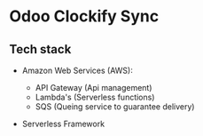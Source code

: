 # Odoo Clockify Sync

## Tech stack

- Amazon Web Services (AWS):

  - API Gateway (Api management)
  - Lambda's (Serverless functions)
  - SQS (Queing service to guarantee delivery)

- Serverless Framework
